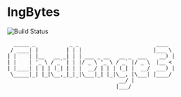 # IngBytes

![Build Status](https://github.com/teamwildenberg/IngBytes/workflows/Build%20C3/badge.svg)

      _____ _           _ _                         ____  
     / ____| |         | | |                       |___ \ 
    | |    | |__   __ _| | | ___ _ __   __ _  ___    __) |
    | |    | '_ \ / _` | | |/ _ \ '_ \ / _` |/ _ \  |__ < 
    | |____| | | | (_| | | |  __/ | | | (_| |  __/  ___) |
     \_____|_| |_|\__,_|_|_|\___|_| |_|\__, |\___| |____/ 
                                        __/ |             
                                       |___/              